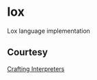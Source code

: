# lox
Lox language implementation

## Courtesy
[Crafting Interpreters](https://craftinginterpreters.com/the-lox-language.html)
